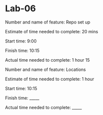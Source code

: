 # Lab-06

Number and name of feature: Repo set up

Estimate of time needed to complete: 20 mins

Start time: 9:00

Finish time: 10:15

Actual time needed to complete: 1 hour 15

Number and name of feature: Locations

Estimate of time needed to complete: 1 hour

Start time: 10:15

Finish time: _____

Actual time needed to complete: _____